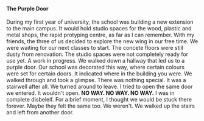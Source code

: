#### The Purple Door
During my first year of university, the school was building a new extension to the main campus. It
would hold studio spaces for the wood, plastic and metal shops, the rapid protyping centre, as far
as I can remember. With my friends, the three of us decided to explore the new wing in our free time.
We were waiting for our next classes to start. The concete floors were still dusty from renovation. 
The studio spaces were not completely ready for use yet. A work in progress. We walked down a hallway 
that led us to a purple door. Our school was decorated this way, where certain colours were set for 
certain doors. It indicated where in the building you were. We walked through and took a glimpse. 
There was nothing special. It was a stairwell after all. We turned around to leave. I tried to open
the same door we entered. It wouldn't open. **NO WAY. NO WAY. NO WAY.** I was in complete disbeleif. For 
a brief moment, I thought we would be stuck there forever. Maybe they felt the same too. We weren't. 
We walked up the stairs and left from another door. 
